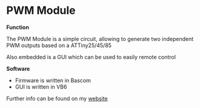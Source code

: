 # PWM Module

**Function**

The PWM Module is a simple circuit, allowing to generate two independent PWM outputs based on a ATTiny25/45/85

Also embedded is a GUI which can be used to easily remote control


**Software**

- Firmware is written in Bascom
- GUI is written in VB6

Further info can be found on my [website](https://sites.google.com/site/tsrprojekt/elektronikprojekte/pwm-modul)

